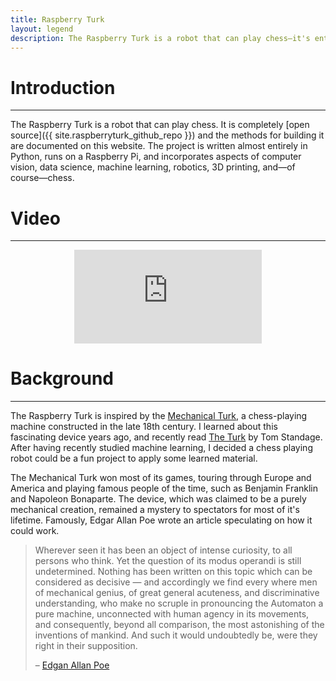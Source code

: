 ```yaml
---
title: Raspberry Turk
layout: legend
description: The Raspberry Turk is a robot that can play chess—it's entirely open source, based on Raspberry Pi, and inspired by the 18th century chess playing machine, the Mechanical Turk.
---
```


# Introduction
---

The Raspberry Turk is a robot that can play chess. It is completely [open source]({{ site.raspberryturk_github_repo }}) and the methods for building it are documented on this website. The project is written almost entirely in Python, runs on a Raspberry Pi, and incorporates aspects of computer vision, data science, machine learning, robotics, 3D printing, and—of course—chess.

# Video
---

<center>
	<div class="video-container">
		<iframe class="embed-video" src="https://www.youtube.com/embed/lpJIBVU_WJE" frameborder="0" allowfullscreen></iframe>
	</div>
</center>

# Background
---

The Raspberry Turk is inspired by the [Mechanical Turk](https://en.wikipedia.org/wiki/The_Turk), a chess-playing machine constructed in the late 18th century. I learned about this fascinating device years ago, and recently read [The Turk](http://a.co/8rJldc8) by Tom Standage. After having recently studied machine learning, I decided a chess playing robot could be a fun project to apply some learned material.

The Mechanical Turk won most of its games, touring through Europe and America and playing famous people of the time, such as Benjamin Franklin and Napoleon Bonaparte. The device, which was claimed to be a purely mechanical creation, remained a mystery to spectators for most of it's lifetime. Famously, Edgar Allan Poe wrote an article speculating on how it could work.

> Wherever seen it has been an object of intense curiosity, to all persons who think. Yet the question of its modus operandi is still undetermined. Nothing has been written on this topic which can be considered as decisive — and accordingly we find every where men of mechanical genius, of great general acuteness, and discriminative understanding, who make no scruple in pronouncing the Automaton a pure machine, unconnected with human agency in its movements, and consequently, beyond all comparison, the most astonishing of the inventions of mankind. And such it would undoubtedly be, were they right in their supposition.
>
> – [Edgan Allan Poe](http://www.eapoe.org/works/essays/maelzel.htm)
